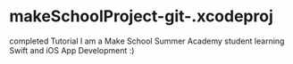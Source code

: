 # makeSchoolProject-git-.xcodeproj
completed Tutorial
I am a Make School Summer Academy student learning Swift and iOS App Development :)

